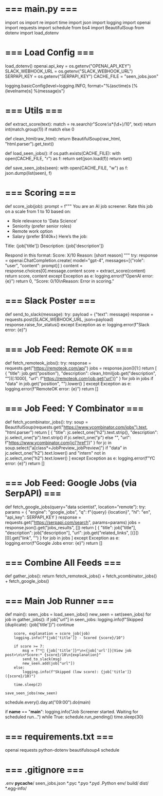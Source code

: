# === main.py ===
import os
import re
import time
import json
import logging
import openai
import requests
import schedule
from bs4 import BeautifulSoup
from dotenv import load_dotenv

# === Load Config ===
load_dotenv()
openai.api_key = os.getenv("OPENAI_API_KEY")
SLACK_WEBHOOK_URL = os.getenv("SLACK_WEBHOOK_URL")
SERPAPI_KEY = os.getenv("SERPAPI_KEY")
CACHE_FILE = "seen_jobs.json"

logging.basicConfig(level=logging.INFO, format="%(asctime)s [%(levelname)s] %(message)s")

# === Utils ===
def extract_score(text):
    match = re.search(r"Score:\s*(\d+)/10", text)
    return int(match.group(1)) if match else 0

def clean_html(raw_html):
    return BeautifulSoup(raw_html, "html.parser").get_text()

def load_seen_jobs():
    if os.path.exists(CACHE_FILE):
        with open(CACHE_FILE, "r") as f:
            return set(json.load(f))
    return set()

def save_seen_jobs(seen):
    with open(CACHE_FILE, "w") as f:
        json.dump(list(seen), f)

# === Scoring ===
def score_job(job):
    prompt = f"""
You are an AI job screener. Rate this job on a scale from 1 to 10 based on:
- Role relevance to 'Data Science'
- Seniority (prefer senior roles)
- Remote work option
- Salary (prefer $140k+)
Here’s the job:

Title: {job['title']}
Description: {job['description']}

Respond in this format:
Score: X/10
Reason: [short reason]
    """
    try:
        response = openai.ChatCompletion.create(
            model="gpt-4",
            messages=[{"role": "user", "content": prompt}]
        )
        content = response.choices[0].message.content
        score = extract_score(content)
        return score, content
    except Exception as e:
        logging.error(f"OpenAI error: {e}")
        return 0, "Score: 0/10\nReason: Error in scoring."

# === Slack Poster ===
def send_to_slack(message):
    try:
        payload = {"text": message}
        response = requests.post(SLACK_WEBHOOK_URL, json=payload)
        response.raise_for_status()
    except Exception as e:
        logging.error(f"Slack error: {e}")

# === Job Feed: Remote OK ===
def fetch_remoteok_jobs():
    try:
        response = requests.get("https://remoteok.com/api")
        jobs = response.json()[1:]
        return [
            {
                "title": job.get("position"),
                "description": clean_html(job.get("description", ""))[:1000],
                "url": f"https://remoteok.com{job.get('url')}"
            }
            for job in jobs if "data" in job.get("position", "").lower()
        ]
    except Exception as e:
        logging.error(f"RemoteOK error: {e}")
        return []

# === Job Feed: Y Combinator ===
def fetch_ycombinator_jobs():
    try:
        soup = BeautifulSoup(requests.get("https://www.ycombinator.com/jobs").text, "html.parser")
        return [
            {
                "title": jc.select_one("h2").text.strip(),
                "description": jc.select_one("p").text.strip() if jc.select_one("p") else "",
                "url": f"https://www.ycombinator.com{jc['href']}"
            }
            for jc in soup.select("a[class*=JobPreview_jobPreview]")
            if "data" in jc.select_one("h2").text.lower() and "intern" not in jc.select_one("h2").text.lower()
        ]
    except Exception as e:
        logging.error(f"YC error: {e}")
        return []

# === Job Feed: Google Jobs (via SerpAPI) ===
def fetch_google_jobs(query="data scientist", location="remote"):
    try:
        params = {
            "engine": "google_jobs",
            "q": f"{query} {location}",
            "hl": "en",
            "api_key": SERPAPI_KEY
        }
        response = requests.get("https://serpapi.com/search", params=params)
        jobs = response.json().get("jobs_results", [])
        return [
            {
                "title": job["title"],
                "description": job["description"],
                "url": job.get("related_links", [{}])[0].get("link", "")
            } for job in jobs
        ]
    except Exception as e:
        logging.error(f"Google Jobs error: {e}")
        return []

# === Combine All Feeds ===
def gather_jobs():
    return fetch_remoteok_jobs() + fetch_ycombinator_jobs() + fetch_google_jobs()

# === Main Job Runner ===
def main():
    seen_jobs = load_seen_jobs()
    new_seen = set(seen_jobs)
    for job in gather_jobs():
        if job["url"] in seen_jobs:
            logging.info(f"Skipped (duplicate): {job['title']}")
            continue

        score, explanation = score_job(job)
        logging.info(f"{job['title']} - Scored {score}/10")

        if score >= 7:
            msg = f"*📢 {job['title']}*\n<{job['url']}|View job post>\n\n*Score:* {score}/10\n{explanation}"
            send_to_slack(msg)
            new_seen.add(job["url"])
        else:
            logging.info(f"Skipped (low score): {job['title']} ({score}/10)")

        time.sleep(2)

    save_seen_jobs(new_seen)

schedule.every().day.at("09:00").do(main)

if __name__ == "__main__":
    logging.info("Job Screener started. Waiting for scheduled run...")
    while True:
        schedule.run_pending()
        time.sleep(30)


# === requirements.txt ===
openai
requests
python-dotenv
beautifulsoup4
schedule


# === .gitignore ===
.env
__pycache__/
seen_jobs.json
*.pyc
*.pyo
*.pyd
.Python
env/
build/
dist/
*.egg-info/
